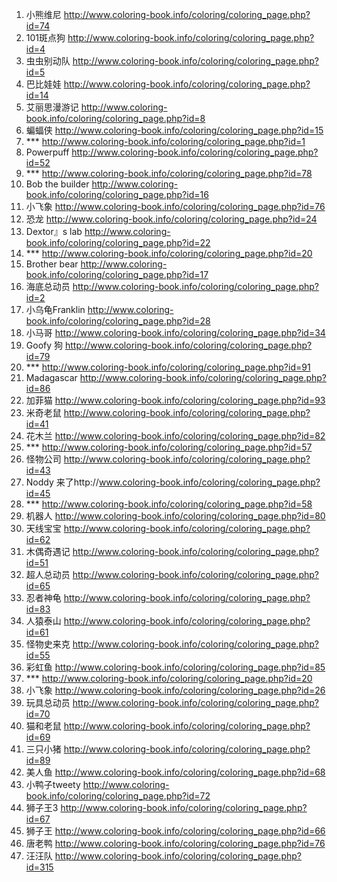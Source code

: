 1. 小熊维尼 http://www.coloring-book.info/coloring/coloring_page.php?id=74
2. 101斑点狗 http://www.coloring-book.info/coloring/coloring_page.php?id=4
3. 虫虫别动队 http://www.coloring-book.info/coloring/coloring_page.php?id=5
4. 巴比娃娃 http://www.coloring-book.info/coloring/coloring_page.php?id=14
5. 艾丽思漫游记 http://www.coloring-book.info/coloring/coloring_page.php?id=8
6. 蝙蝠侠 http://www.coloring-book.info/coloring/coloring_page.php?id=15
7. *** http://www.coloring-book.info/coloring/coloring_page.php?id=1
8. Powerpuff http://www.coloring-book.info/coloring/coloring_page.php?id=52
9. *** http://www.coloring-book.info/coloring/coloring_page.php?id=78
10. Bob the builder http://www.coloring-book.info/coloring/coloring_page.php?id=16
11. 小飞象 http://www.coloring-book.info/coloring/coloring_page.php?id=76
12. 恐龙 http://www.coloring-book.info/coloring/coloring_page.php?id=24
13. Dextor』s lab http://www.coloring-book.info/coloring/coloring_page.php?id=22
14. *** http://www.coloring-book.info/coloring/coloring_page.php?id=20
15. Brother bear http://www.coloring-book.info/coloring/coloring_page.php?id=17
16. 海底总动员 http://www.coloring-book.info/coloring/coloring_page.php?id=2
17. 小乌龟Franklin http://www.coloring-book.info/coloring/coloring_page.php?id=28
18. 小马哥 http://www.coloring-book.info/coloring/coloring_page.php?id=34
19. Goofy 狗 http://www.coloring-book.info/coloring/coloring_page.php?id=79
20. *** http://www.coloring-book.info/coloring/coloring_page.php?id=91
21. Madagascar http://www.coloring-book.info/coloring/coloring_page.php?id=86
22. 加菲猫 http://www.coloring-book.info/coloring/coloring_page.php?id=93
23. 米奇老鼠 http://www.coloring-book.info/coloring/coloring_page.php?id=41
24. 花木兰 http://www.coloring-book.info/coloring/coloring_page.php?id=82
25. *** http://www.coloring-book.info/coloring/coloring_page.php?id=57
26. 怪物公司 http://www.coloring-book.info/coloring/coloring_page.php?id=43
27. Noddy 来了http://www.coloring-book.info/coloring/coloring_page.php?id=45
28. *** http://www.coloring-book.info/coloring/coloring_page.php?id=58
29. 机器人 http://www.coloring-book.info/coloring/coloring_page.php?id=80
30. 天线宝宝 http://www.coloring-book.info/coloring/coloring_page.php?id=62
31. 木偶奇遇记 http://www.coloring-book.info/coloring/coloring_page.php?id=51
32. 超人总动员 http://www.coloring-book.info/coloring/coloring_page.php?id=65
33. 忍者神龟 http://www.coloring-book.info/coloring/coloring_page.php?id=83
34. 人猿泰山 http://www.coloring-book.info/coloring/coloring_page.php?id=61
35. 怪物史来克 http://www.coloring-book.info/coloring/coloring_page.php?id=55
36. 彩虹鱼 http://www.coloring-book.info/coloring/coloring_page.php?id=85
37. *** http://www.coloring-book.info/coloring/coloring_page.php?id=20
38. 小飞象 http://www.coloring-book.info/coloring/coloring_page.php?id=26
39. 玩具总动员 http://www.coloring-book.info/coloring/coloring_page.php?id=70
40. 猫和老鼠 http://www.coloring-book.info/coloring/coloring_page.php?id=69
41. 三只小猪 http://www.coloring-book.info/coloring/coloring_page.php?id=89
42. 美人鱼 http://www.coloring-book.info/coloring/coloring_page.php?id=68
43. 小鸭子tweety http://www.coloring-book.info/coloring/coloring_page.php?id=72
44. 狮子王3 http://www.coloring-book.info/coloring/coloring_page.php?id=67
45. 狮子王 http://www.coloring-book.info/coloring/coloring_page.php?id=66
46. 唐老鸭 http://www.coloring-book.info/coloring/coloring_page.php?id=76
47. 汪汪队 http://www.coloring-book.info/coloring/coloring_page.php?id=315
